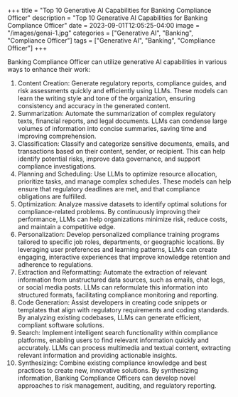 +++
title = "Top 10 Generative AI Capabilities for Banking Compliance Officer"
description = "Top 10 Generative AI Capabilities for Banking Compliance Officer"
date = 2023-09-01T12:05:25-04:00
image = "/images/genai-1.jpg"
categories = ["Generative AI", "Banking", "Compliance Officer"]
tags = ["Generative AI", "Banking", "Compliance Officer"]
+++

Banking Compliance Officer can utilize generative AI capabilities in various ways to enhance their work:

1. Content Creation: Generate regulatory reports, compliance guides, and risk assessments quickly and efficiently using LLMs. These models can learn the writing style and tone of the organization, ensuring consistency and accuracy in the generated content.
2. Summarization: Automate the summarization of complex regulatory texts, financial reports, and legal documents. LLMs can condense large volumes of information into concise summaries, saving time and improving comprehension.
3. Classification: Classify and categorize sensitive documents, emails, and transactions based on their content, sender, or recipient. This can help identify potential risks, improve data governance, and support compliance investigations.
4. Planning and Scheduling: Use LLMs to optimize resource allocation, prioritize tasks, and manage complex schedules. These models can help ensure that regulatory deadlines are met, and that compliance obligations are fulfilled.
5. Optimization: Analyze massive datasets to identify optimal solutions for compliance-related problems. By continuously improving their performance, LLMs can help organizations minimize risk, reduce costs, and maintain a competitive edge.
6. Personalization: Develop personalized compliance training programs tailored to specific job roles, departments, or geographic locations. By leveraging user preferences and learning patterns, LLMs can create engaging, interactive experiences that improve knowledge retention and adherence to regulations.
7. Extraction and Reformatting: Automate the extraction of relevant information from unstructured data sources, such as emails, chat logs, or social media posts. LLMs can reformulate this information into structured formats, facilitating compliance monitoring and reporting.
8. Code Generation: Assist developers in creating code snippets or templates that align with regulatory requirements and coding standards. By analyzing existing codebases, LLMs can generate efficient, compliant software solutions.
9. Search: Implement intelligent search functionality within compliance platforms, enabling users to find relevant information quickly and accurately. LLMs can process multimedia and textual content, extracting relevant information and providing actionable insights.
10. Synthesizing: Combine existing compliance knowledge and best practices to create new, innovative solutions. By synthesizing information, Banking Compliance Officers can develop novel approaches to risk management, auditing, and regulatory reporting.